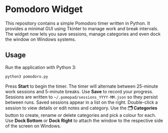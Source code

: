 # Pomodoro Widget

This repository contains a simple Pomodoro timer written in Python. It provides a minimal GUI using Tkinter to manage work and break intervals. The widget now lets you save sessions, manage categories and even dock the window on Windows systems.

## Usage

Run the application with Python 3:

```bash
python3 pomodoro.py
```

Press **Start** to begin the timer. The timer will alternate between 25-minute work sessions and 5-minute breaks.
Use **Save** to record your progress. Sessions are written to `~/.pomopad/sessions_YYYY-MM.json` so they persist between runs. Saved sessions appear in a list on the right. Double-click a session to view details or edit notes and category. Use the **🗂 Categories** button to create, rename or delete categories and pick a colour for each. Use **Dock Bottom** or **Dock Right** to attach the window to the respective side of the screen on Windows.
